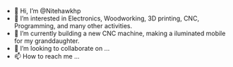 - 👋 Hi, I’m @Nitehawkhp
- 👀 I’m interested in Electronics, Woodworking, 3D printing, CNC, Programming, and many other activities.
- 🌱 I’m currently building a new CNC machine, making a iluminated mobile for my granddaughter.
- 💞️ I’m looking to collaborate on ...
- 📫 How to reach me ...

<!---
Nitehawkhp/Nitehawkhp is a ✨ special ✨ repository because its `README.md` (this file) appears on your GitHub profile.
You can click the Preview link to take a look at your changes.
--->

